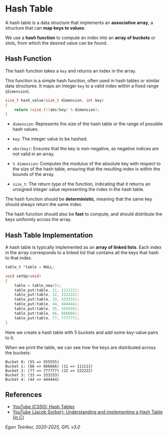 # Hash Table 

A hash table is a data structure that implements an **associative array**, 
a structure that can **map keys to values**. 

We use a **hash function** to compute an index into an **array 
of buckets** or slots, from which the desired value can be found.

## Hash Function

The hash function takes a `key` and returns an index in the array.

This function is a simple hash function, often used in hash tables or similar 
data structures. It maps an integer `key` to a valid index within a fixed range 
(`dimension`).

```C
size_t hash_value(size_t dimension, int key) 
{
    return (size_t)(abs(key) % dimension);
}
```

* `dimension`: Represents the size of the hash table or the range of possible hash values.
* `key`: The integer value to be hashed.

* `abs(key)`: Ensures that the key is non-negative, as negative indices are not valid in an array.

* `% dimension`: Computes the modulus of the absolute key with respect to the size of the hash table, ensuring that the resulting index is within the bounds of the array.

* `size_t`: The return type of the function, indicating that it returns an unsigned integer value representing the index in the hash table.

The hash function should be **deterministic**, meaning that the same key
should always return the same index.

The hash function should also be **fast** to compute, and should distribute
the keys uniformly across the array.


## Hash Table Implementation 

A hash table is typically implemented as an **array of linked lists**. Each
index in the array corresponds to a linked list that contains all the keys
that hash to that index.

```C
table_t *table = NULL;

void setUp(void)
{
	table = table_new(5);
    table_put(table, 11, 111111);
    table_put(table, 22, 222222);
    table_put(table, 33, 333333);
    table_put(table, 44, 444444);
    table_put(table, 55, 555555);
    table_put(table, 66, 666666);
    table_put(table, 77, 777777);
}
```

Here we create a hash table with 5 buckets and add some key-value pairs to it.

When we print the table, we can see how the keys are distributed across the
buckets:

```
Bucket 0: (55 => 555555)
Bucket 1: (66 => 666666) (11 => 111111)
Bucket 2: (77 => 777777) (22 => 222222)
Bucket 3: (33 => 333333)
Bucket 4: (44 => 444444)
```


## References

* [YouTube (CS50): Hash Tables](https://youtu.be/nvzVHwrrub0?si=Th6DkK1RRF2tYOZr)
* [YouTube (Jacob Sorber): Understanding and implementing a Hash Table (in C)](https://youtu.be/2Ti5yvumFTU?si=k7Ed09MRc6SmzTh9)

*Egon Teiniker, 2020-2025, GPL v3.0*  